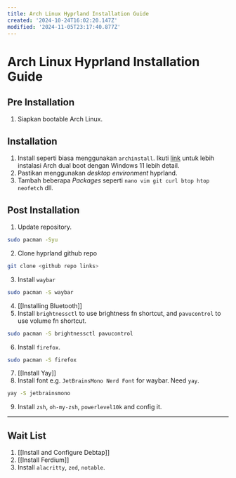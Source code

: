 ```yaml
---
title: Arch Linux Hyprland Installation Guide
created: '2024-10-24T16:02:20.147Z'
modified: '2024-11-05T23:17:40.877Z'
---
```


# Arch Linux Hyprland Installation Guide
## Pre Installation
1. Siapkan bootable Arch Linux.

## Installation
1. Install seperti biasa menggunakan `archinstall`. Ikuti [link](https://www.youtube.com/watch?v=4dKzYmhcGEU) untuk lebih instalasi Arch dual boot dengan Windows 11 lebih detail.
2. Pastikan menggunakan _desktop environment_ hyprland.
3. Tambah beberapa _Packages_ seperti `nano vim git curl btop htop neofetch` dll.

## Post Installation
1. Update repository.
```bash 
sudo pacman -Syu
```
2. Clone hyprland github repo 
``` bash
git clone <github repo links>
```
3. Install `waybar`
``` bash
sudo pacman -S waybar
```
4. [[Installing Bluetooth]]
5. Install `brightnessctl` to use brightness fn shortcut, and `pavucontrol` to use volume fn shortcut.
``` bash
sudo pacman -S brightnessctl pavucontrol
```
6. Install `firefox`.
``` bash
sudo pacman -S firefox
```
7. [[Install Yay]]
8. Install font e.g. `JetBrainsMono Nerd Font` for waybar. Need `yay`.
``` bash
yay -S jetbrainsmono
```
9. Install `zsh`, `oh-my-zsh`, `powerlevel10k` and config it.

---

## Wait List
1. [[Install and Configure Debtap]]
1. [[Install Ferdium]]
1. Install `alacritty`, `zed`, `notable`.
